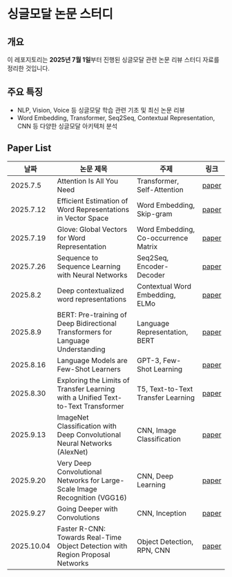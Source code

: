 # **싱글모달 논문 스터디**

## **개요**

이 레포지토리는 **2025년 7월 1일**부터 진행된 싱글모달 관련 논문 리뷰 스터디 자료를 정리한 것입니다.

## **주요 특징**

* NLP, Vision, Voice 등 싱글모달 학습 관련 기초 및 최신 논문 리뷰
* Word Embedding, Transformer, Seq2Seq, Contextual Representation, CNN 등 다양한 싱글모달 아키텍처 분석

## Paper List

| 날짜 | 논문 제목 | 주제 | 링크 |
| --------- | --------------------------------------------------------------------------------- | ------------------------------------ | ---------------------------------------------------------------------------------------------------------- |
| 2025.7.5  | Attention Is All You Need | Transformer, Self-Attention | [paper](https://arxiv.org/abs/1706.03762) |
| 2025.7.12 | Efficient Estimation of Word Representations in Vector Space | Word Embedding, Skip-gram | [paper](https://arxiv.org/abs/1301.3781) |
| 2025.7.19 | Glove: Global Vectors for Word Representation | Word Embedding, Co-occurrence Matrix | [paper](https://www.researchgate.net/publication/284576917_Glove_Global_Vectors_for_Word_Representation) |
| 2025.7.26 | Sequence to Sequence Learning with Neural Networks | Seq2Seq, Encoder-Decoder | [paper](https://arxiv.org/pdf/1409.3215) |
| 2025.8.2  | Deep contextualized word representations | Contextual Word Embedding, ELMo | [paper](https://arxiv.org/abs/1802.05365) |
| 2025.8.9  | BERT: Pre-training of Deep Bidirectional Transformers for Language Understanding  | Language Representation, BERT | [paper](https://arxiv.org/pdf/1810.04805) |
| 2025.8.16 | Language Models are Few-Shot Learners | GPT-3, Few-Shot Learning | [paper](https://arxiv.org/pdf/2005.14165) |
| 2025.8.30 | Exploring the Limits of Transfer Learning with a Unified Text-to-Text Transformer | T5, Text-to-Text Transfer Learning | [paper](https://arxiv.org/abs/1910.10683) |
| 2025.9.13 | ImageNet Classification with Deep Convolutional Neural Networks (AlexNet) | CNN, Image Classification | [paper](https://papers.nips.cc/paper_files/paper/2012/hash/c399862d3b9d6b76c8436e924a68c45b-Abstract.html) |
| 2025.9.20 | Very Deep Convolutional Networks for Large-Scale Image Recognition (VGG16) | CNN, Deep Learning | [paper](https://arxiv.org/abs/1409.1556) |
| 2025.9.27 | Going Deeper with Convolutions | CNN, Inception | [paper](https://arxiv.org/pdf/1409.4842) |
| 2025.10.04 | Faster R-CNN: Towards Real-Time Object Detection with Region Proposal Networks | Object Detection, RPN, CNN | [paper](https://arxiv.org/pdf/1506.01497) |
